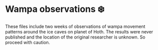 # Wampa observations :snowflake:

These files include two weeks of observations of wampa movement patterns around the ice caves on planet of Hoth. The results were never published and the location of the original researcher is unknown. So proceed with caution.
